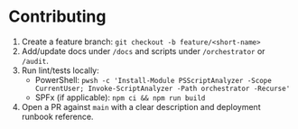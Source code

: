 # Contributing

1. Create a feature branch: `git checkout -b feature/<short-name>`
2. Add/update docs under `/docs` and scripts under `/orchestrator` or `/audit`.
3. Run lint/tests locally:
   - PowerShell: `pwsh -c 'Install-Module PSScriptAnalyzer -Scope CurrentUser; Invoke-ScriptAnalyzer -Path orchestrator -Recurse'`
   - SPFx (if applicable): `npm ci && npm run build`
4. Open a PR against `main` with a clear description and deployment runbook reference.
